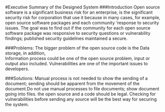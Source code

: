 #Executive Summary of the Designed System
###Introduction
Open source software is a significant business risk for an enterprise, is the significant security risk for corporation that use it because in many cases, for example, open source software packages and each community ‘response to security issues. The goal was to find out if the community for each open source software package was responsive to security questions or vulnerability findings; published security guidelines maintained a secure.

###Problems:
The bigger problem of the open source code is the Data storage, in addition,  
Information process could be one of the open source problem, input or output also included. Vulnerabilities are one of the important issues to developers.


###Solutions:
Manual process is not needed to show the sending of a document; sending should be apparent from the movement of the document.Do not use manual processes to file documents; show document going into files.
the open source and a code should be legal.
Checking for vulnerabilities before sending any source will be the best way for securing the system.



